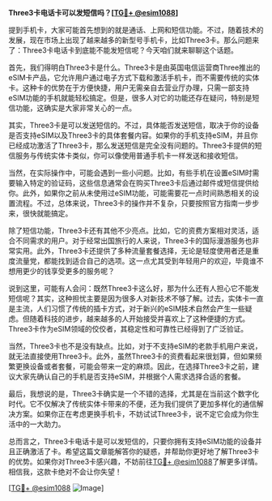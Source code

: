 **Three3卡电话卡可以发短信吗？[[TG💪+ @esim1088](https://t.me/s/esim1088)]**

提到手机卡，大家可能首先想到的就是通话、上网和短信功能。不过，随着技术的发展，现在市场上出现了越来越多的新型号手机卡，比如Three3卡。那么问题来了：Three3卡电话卡到底能不能发短信呢？今天咱们就来聊聊这个话题。

首先，我们得明白Three3卡是什么。Three3卡是由英国电信运营商Three推出的eSIM卡产品，它允许用户通过电子方式下载和激活手机卡，而不需要传统的实体卡。这种卡的优势在于方便快捷，用户无需亲自去营业厅办理，只需一部支持eSIM功能的手机就能轻松搞定。但是，很多人对它的功能还存在疑问，特别是短信功能，这确实是大家非常关心的一点。

其实，Three3卡是可以发送短信的。不过，具体能否发送短信，取决于你的设备是否支持eSIM以及Three3卡的具体套餐内容。如果你的手机支持eSIM，并且你已经成功激活了Three3卡，那么发送短信是完全没有问题的。Three3卡提供的短信服务与传统实体卡类似，你可以像使用普通手机卡一样发送和接收短信。

当然，在实际操作中，可能会遇到一些小问题。比如，有些手机在设置eSIM时需要输入特定的验证码，这些信息通常会在购买Three3卡后通过邮件或短信提供给你。此外，如果你之前从未使用过eSIM功能，可能需要花一点时间熟悉相关的设置流程。不过，总体来说，Three3卡的操作并不复杂，只要按照官方指南一步步来，很快就能搞定。

除了短信功能，Three3卡还有其他不少亮点。比如，它的资费方案相对灵活，适合不同需求的用户。对于经常出国旅行的人来说，Three3卡的国际漫游服务也非常实用。此外，Three3卡还提供了多种流量套餐选择，无论是轻度使用者还是重度流量党，都能找到适合自己的选项。这一点尤其受到年轻用户的欢迎，毕竟谁不想用更少的钱享受更多的服务呢？

说到这里，可能有人会问：既然Three3卡这么好，那为什么还有人担心它不能发短信呢？其实，这种担忧主要是因为很多人对新技术不够了解。过去，实体卡一直是主流，人们习惯了传统的插卡方式，对于新兴的eSIM技术自然会产生一些疑虑。但随着科技的进步，越来越多的人开始接受并喜欢上了这种便捷的方式。Three3卡作为eSIM领域的佼佼者，其稳定性和可靠性已经得到了广泛验证。

当然，Three3卡也不是没有缺点。比如，对于不支持eSIM的老款手机用户来说，就无法直接使用Three3卡。此外，虽然Three3卡的资费看起来很划算，但如果频繁更换设备或者套餐，可能会带来一定的麻烦。因此，在选择Three3卡之前，建议大家先确认自己的手机是否支持eSIM，并根据个人需求选择合适的套餐。

最后，我想说的是，Three3卡确实是一个不错的选择，尤其是在当前这个数字化时代。它不仅解决了传统实体卡带来的不便，还为我们提供了更加多样化的通信解决方案。如果你正在考虑更换手机卡，不妨试试Three3卡，说不定它会成为你生活中的一大助力。

总而言之，Three3卡电话卡是可以发短信的，只要你拥有支持eSIM功能的设备并且正确激活了卡。希望这篇文章能解答你的疑惑，并帮助你更好地了解Three3卡的优势。如果你对Three3卡感兴趣，不妨前往[TG💪+ @esim1088](https://t.me/s/esim1088)了解更多详情。相信我，这款卡绝对不会让你失望！

[[TG💪+ @esim1088](https://t.me/s/esim1088) ![Image](https://i.postimg.cc/4NQfJmqS/Snipaste-2025-05-13-00-14-12.png)]